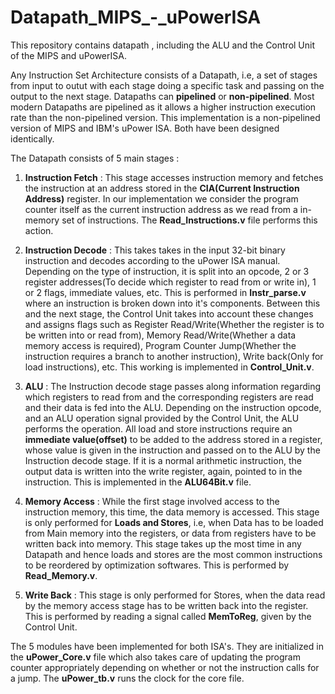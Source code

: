# Datapath_MIPS_-_uPowerISA
This repository contains datapath , including the ALU and the Control Unit of the MIPS and uPowerISA.

Any Instruction Set Architecture consists of a Datapath, i.e, a set of stages from input to outut with each stage doing a specific task and passing on the output to the next stage. Datapaths can **pipelined** or **non-pipelined**. Most modern Datapaths are pipelined as it allows a higher instruction execution rate than the non-pipelined version. This implementation is a non-pipelined version of MIPS and IBM's uPower ISA. Both have been designed identically.

The Datapath consists of 5 main stages : 

1. **Instruction Fetch** : This stage accesses instruction memory and fetches the instruction at an address stored in the **CIA(Current Instruction Address)** register. In our implementation we consider the program counter itself as the current instruction address as we read from a in-memory set of instructions. The **Read_Instructions.v** file performs this action.

2. **Instruction Decode** : This takes takes in the input 32-bit binary instruction and decodes according to the uPower ISA manual. Depending on the type of instruction, it is split into an opcode, 2 or 3 register addresses(To decide which register to read from or write in), 1 or 2 flags, immediate values, etc.
This is performed in **Instr_parse.v** where an instruction is broken down into it's components. Between this and the next stage, the Control Unit takes into account these changes and assigns flags such as Register Read/Write(Whether the register is to be written into or read from), Memory Read/Write(Whether a data memory access is required), Program Counter Jump(Whether the instruction requires a branch to another instruction), Write back(Only for load instructions), etc. This working is implemented in **Control_Unit.v**.

3. **ALU** : The Instruction decode stage passes along information regarding which registers to read from and the corresponding registers are read and their data is fed into the ALU. Depending on the instruction opcode, and an ALU operation signal provided by the Control Unit, the ALU performs the operation. All load and store instructions require an **immediate value(offset)** to be added to the address stored in a register, whose value is given in the instruction and passed on to the ALU by the Instruction decode stage. If it is a normal arithmetic instruction, the output data is written into the write register, again, pointed to in the instruction. This is implemented in the **ALU64Bit.v** file.

4. **Memory Access** : While the first stage involved access to the instruction memory, this time, the data memory is accessed. This stage is only performed for **Loads and Stores**, i.e, when Data has to be loaded from Main memory into the registers, or data from registers have to be written back into memory. This stage takes up the most time in any Datapath and hence loads and stores are the most common instructions to be reordered by optimization softwares. This is performed by **Read_Memory.v**.

5. **Write Back** : This stage is only performed for Stores, when the data read by the memory access stage has to be written back into the register. This is performed by reading a signal called **MemToReg**, given by the Control Unit.

The 5 modules have been implemented for both ISA's. They are initialized in the **uPower_Core.v** file which also takes care of updating the program counter appropriately depending on whether or not the instruction calls for a jump. The **uPower_tb.v** runs the clock for the core file.
